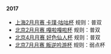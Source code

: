 #### 2017
- [上海2月月赛 卡璞·咕咕杯](https://github.com/Kevin170113664/pokemon-team-collection/blob/master/Shanghai-Feb.md) 规则：普双
- [北京2月月赛 嘎啦嘎啦杯](https://github.com/Kevin170113664/pokemon-team-collection/blob/master/Beijing-Feb.md) 规则：普双
- [北京4月月赛 好色仙人杯](https://github.com/Kevin170113664/pokemon-team-collection/blob/master/Beijing-Apr.md) 规则：普双
- [北京7月月赛 叛逆吟游杯](https://github.com/Kevin170113664/pokemon-team-collection/blob/master/Beijing-Jul.md) 规则：弱点杯